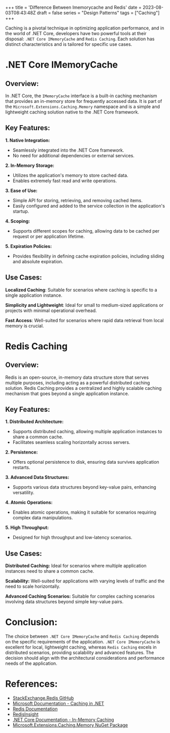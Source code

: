 +++
title = 'Difference Between Imemorycache and Redis'
date = 2023-08-03T08:43:48Z
draft = false
series = "Design Patterns"
tags = ["Caching"]
+++

Caching is a pivotal technique in optimizing application performance, and in the world of .NET Core, developers have two powerful tools at their disposal: `.NET Core IMemoryCache` and `Redis Caching`. Each solution has distinct characteristics and is tailored for specific use cases.

# .NET Core IMemoryCache

## Overview:

In .NET Core, the `IMemoryCache` interface is a built-in caching mechanism that provides an in-memory store for frequently accessed data. It is part of the `Microsoft.Extensions.Caching.Memory` namespace and is a simple and lightweight caching solution native to the .NET Core framework.

## Key Features:

**1. Native Integration:**

- Seamlessly integrated into the .NET Core framework.
- No need for additional dependencies or external services.

**2. In-Memory Storage:**

- Utilizes the application's memory to store cached data.
- Enables extremely fast read and write operations.

**3. Ease of Use:**

- Simple API for storing, retrieving, and removing cached items.
- Easily configured and added to the service collection in the application's startup.

**4. Scoping:**

- Supports different scopes for caching, allowing data to be cached per request or per application lifetime.

**5. Expiration Policies:**

- Provides flexibility in defining cache expiration policies, including sliding and absolute expiration.

## Use Cases:

**Localized Caching**:
Suitable for scenarios where caching is specific to a single application instance.

**Simplicity and Lightweight**:
Ideal for small to medium-sized applications or projects with minimal operational overhead.

**Fast Access**:
Well-suited for scenarios where rapid data retrieval from local memory is crucial.

# Redis Caching

## Overview:

Redis is an open-source, in-memory data structure store that serves multiple purposes, including acting as a powerful distributed caching solution. Redis Caching provides a centralized and highly scalable caching mechanism that goes beyond a single application instance.

## Key Features:

**1. Distributed Architecture:**

- Supports distributed caching, allowing multiple application instances to share a common cache.
- Facilitates seamless scaling horizontally across servers.

**2. Persistence:**

- Offers optional persistence to disk, ensuring data survives application restarts.

**3. Advanced Data Structures:**

- Supports various data structures beyond key-value pairs, enhancing versatility.

**4. Atomic Operations:**

- Enables atomic operations, making it suitable for scenarios requiring complex data manipulations.

**5. High Throughput:**

- Designed for high throughput and low-latency scenarios.

## Use Cases:

**Distributed Caching:**
Ideal for scenarios where multiple application instances need to share a common cache.

**Scalability:**
Well-suited for applications with varying levels of traffic and the need to scale horizontally.

**Advanced Caching Scenarios:**
Suitable for complex caching scenarios involving data structures beyond simple key-value pairs.

# Conclusion:

The choice between `.NET Core IMemoryCache` and `Redis Caching` depends on the specific requirements of the application. `.NET Core IMemoryCache` is excellent for local, lightweight caching, whereas `Redis Caching` excels in distributed scenarios, providing scalability and advanced features. The decision should align with the architectural considerations and performance needs of the application.

# References:

- [StackExchange.Redis GitHub](https://github.com/StackExchange/StackExchange.Redis)
- [Microsoft Documentation - Caching in .NET](https://docs.microsoft.com/en-us/aspnet/core/performance/caching)
- [Redis Documentation](https://redis.io/documentation)
- [RedisInsight](https://redislabs.com/redis-enterprise/redis-insight/)
- [.NET Core Documentation - In-Memory Caching](https://docs.microsoft.com/en-us/aspnet/core/performance/caching/memory)
- [Microsoft.Extensions.Caching.Memory NuGet Package](https://www.nuget.org/packages/Microsoft.Extensions.Caching.Memory/)
